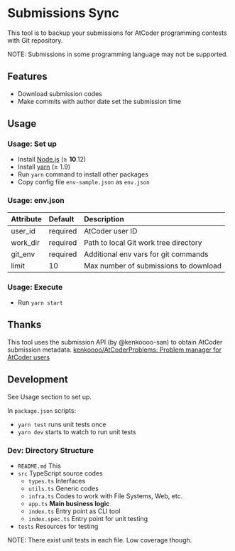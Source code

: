 # Submissions Sync

This tool is to backup your submissions for AtCoder programming contests with Git repository.

NOTE: Submissions in some programming language may not be supported.

## Features

- Download submission codes
- Make commits with author date set the submission time

## Usage

### Usage: Set up

- Install [Node.js](https://nodejs.org) (≥ **10**.12)
- Install [yarn](https://yarnpkg.com) (≥ 1.9)
- Run `yarn` command to install other packages
- Copy config file `env-sample.json` as `env.json`

### Usage: env.json

| Attribute | Default  | Description |
|:----------|:---------|:------------|
| user_id   | required | AtCoder user ID |
| work_dir  | required | Path to local Git work tree directory |
| git_env   | required | Additional env vars for git commands |
| limit     | 10       | Max number of submissions to download |

### Usage: Execute

- Run `yarn start`

## Thanks

This tool uses the submission API (by @kenkoooo-san) to obtain AtCoder submission metadata. [kenkoooo/AtCoderProblems\: Problem manager for AtCoder users](https://github.com/kenkoooo/AtCoderProblems)

## Development

See Usage section to set up.

In `package.json` scripts:

- `yarn test` runs unit tests once
- `yarn dev` starts to watch to run unit tests

### Dev: Directory Structure

- `README.md` This
- `src` TypeScript source codes
    - `types.ts` Interfaces
    - `utils.ts` Generic codes
    - `infra.ts` Codes to work with File Systems, Web, etc.
    - `app.ts` **Main business logic**
    - `index.ts` Entry point as CLI tool
    - `index.spec.ts` Entry point for unit testing
- `tests` Resources for testing

NOTE: There exist unit tests in each file. Low coverage though.
